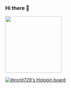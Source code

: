### Hi there 👋

<img height="180em" src="https://github-readme-stats.vercel.app/api?username=Ronit72&show_icons=true&hide_border=true&&count_private=true&include_all_commits=true" />

[![@ronit729's Holopin board](https://holopin.io/api/user/board?user=ronit729)](https://holopin.io/@ronit729)

<!--
**Ronit72/Ronit72** is a ✨ _special_ ✨ repository because its `README.md` (this file) appears on your GitHub profile.

Here are some ideas to get you started:

- 🔭 I’m currently working on ...
- 🌱 I’m currently learning ...
- 👯 I’m looking to collaborate on ...
- 🤔 I’m looking for help with ...
- 💬 Ask me about ...
- 📫 How to reach me: ...
- 😄 Pronouns: ...
- ⚡ Fun fact: ...
-->
